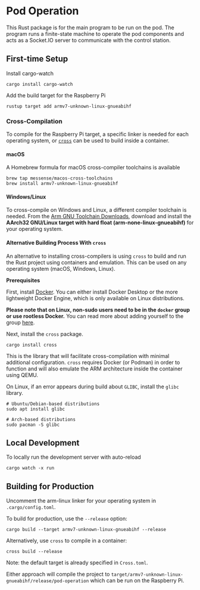 # Pod Operation

This Rust package is for the main program to be run on the pod.
The program runs a finite-state machine to operate the pod components
and acts as a Socket.IO server to communicate with the control station.

## First-time Setup

Install cargo-watch

```shell
cargo install cargo-watch
```

Add the build target for the Raspberry Pi

```shell
rustup target add armv7-unknown-linux-gnueabihf
```

### Cross-Compilation

To compile for the Raspberry Pi target, a specific linker is needed for each operating system,
or [`cross`](https://github.com/cross-rs/cross) can be used to build inside a container.

#### macOS

A Homebrew formula for macOS cross-compiler toolchains is available

```shell
brew tap messense/macos-cross-toolchains
brew install armv7-unknown-linux-gnueabihf
```

#### Windows/Linux

To cross-compile on Windows and Linux, a different compiler toolchain is needed. From the
[Arm GNU Toolchain Downloads](https://developer.arm.com/downloads/-/arm-gnu-toolchain-downloads),
download and install the **AArch32 GNU/Linux target with hard float (arm-none-linux-gnueabihf)**
for your operating system.

#### Alternative Building Process With `cross`

An alternative to installing cross-compilers is using `cross` to build and run the Rust project
using containers and emulation. This can be used on any operating system (macOS, Windows, Linux).

**Prerequisites**

First, install [Docker](https://docs.docker.com/). You can either install
Docker Desktop or the more lightweight Docker Engine, which is only available
on Linux distributions.

**Please note that on Linux, non-sudo users need to be in the `docker` group or
use rootless Docker.** You can read more about adding yourself to the group
[here](https://docs.docker.com/engine/install/linux-postinstall/#manage-docker-as-a-non-root-user).

Next, install the `cross` package.

```shell
cargo install cross
```

This is the library that will facilitate cross-compilation with minimal additional configuration.
`cross` requires Docker (or Podman) in order to function and will also emulate the ARM architecture
inside the container using QEMU.

On Linux, if an error appears during build about `GLIBC`, install the `glibc` library.

```shell
# Ubuntu/Debian-based distributions
sudo apt install glibc

# Arch-based distributions
sudo pacman -S glibc
```

## Local Development

To locally run the development server with auto-reload

```shell
cargo watch -x run
```

## Building for Production

Uncomment the arm-linux linker for your operating system in `.cargo/config.toml`.

To build for production, use the `--release` option:

```shell
cargo build --target armv7-unknown-linux-gnueabihf --release
```

Alternatively, use `cross` to compile in a container:

```shell
cross build --release
```

Note: the default target is already specified in `Cross.toml`.

Either approach will compile the project to
`target/armv7-unknown-linux-gnueabihf/release/pod-operation`
which can be run on the Raspberry Pi.
